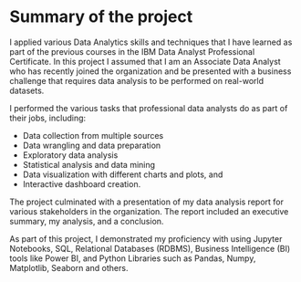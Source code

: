 # Summary of the project
I applied various Data Analytics skills and techniques that I have learned as part of the previous courses in the IBM Data Analyst Professional Certificate. In this project I assumed that I am an Associate Data Analyst who has recently joined the organization and be presented with a business challenge that requires data analysis to be performed on real-world datasets.  

I performed the various tasks that professional data analysts do as part of their jobs, including: 
- Data collection from multiple sources 
- Data wrangling and data preparation 
- Exploratory data analysis  
- Statistical analysis and data mining 
- Data visualization with different charts and plots, and 
- Interactive dashboard creation. 

The project culminated with a presentation of my data analysis report for various stakeholders in the organization. The report included an executive summary, my analysis, and a conclusion. 

As part of this project, I demonstrated my proficiency with using Jupyter Notebooks, SQL, Relational Databases (RDBMS), Business Intelligence (BI) tools like Power BI, and Python Libraries such as Pandas, Numpy, Matplotlib, Seaborn and others.  
